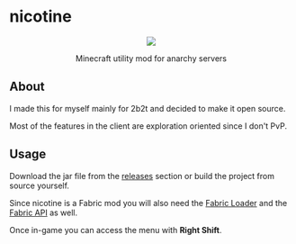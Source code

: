 # nicotine

<p align="center">
  <img src="https://github.com/user-attachments/assets/0d26d818-8e8a-4849-85a9-d227936d55a1">
</p>
<p align="center">Minecraft utility mod for anarchy servers</p>

## About

I made this for myself mainly for 2b2t and decided to make it open source.

Most of the features in the client are exploration oriented since I don't PvP.

## Usage

Download the jar file from the [releases](https://github.com/tranarchy/nicotine/releases) section or build the project from source yourself.

Since nicotine is a Fabric mod you will also need the [Fabric Loader](https://fabricmc.net/) and the [Fabric API](https://www.curseforge.com/minecraft/mc-mods/fabric-api/files) as well.

Once in-game you can access the menu with **Right Shift**.
